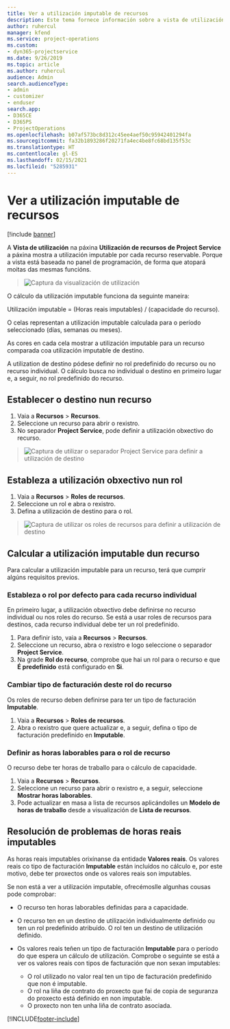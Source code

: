 ```yaml
---
title: Ver a utilización imputable de recursos
description: Este tema fornece información sobre a vista de utilización de recursos.
author: ruhercul
manager: kfend
ms.service: project-operations
ms.custom:
- dyn365-projectservice
ms.date: 9/26/2019
ms.topic: article
ms.author: ruhercul
audience: Admin
search.audienceType:
- admin
- customizer
- enduser
search.app:
- D365CE
- D365PS
- ProjectOperations
ms.openlocfilehash: b07af573bc8d312c45ee4aef50c95942401294fa
ms.sourcegitcommit: fa32b1893286f20271fa4ec4be8fc68bd135f53c
ms.translationtype: HT
ms.contentlocale: gl-ES
ms.lasthandoff: 02/15/2021
ms.locfileid: "5285931"
---
```

# <a name="view-chargeable-utilization-for-resources"></a>Ver a utilización imputable de recursos

[!include [banner](../includes/psa-now-project-operations.md)]
 
A **Vista de utilización** na páxina **Utilización de recursos de Project Service** a páxina mostra a utilización imputable por cada recurso reservable. Porque a vista está baseada no panel de programación, de forma que atopará moitas das mesmas funcións.

> ![Captura da visualización de utilización](media/FAQ-utilization-1.png)
 

O cálculo da utilización imputable funciona da seguinte maneira:

   Utilización imputable = (Horas reais imputables) / (capacidade do recurso).

O celas representan a utilización imputable calculada para o período seleccionado (días, semanas ou meses).

As cores en cada cela mostrar a utilización imputable para un recurso comparada coa utilización imputable de destino. 

A utilization de destino pódese definir no rol predefinido do recurso ou no recurso individual. O cálculo busca no individual o destino en primeiro lugar e, a seguir, no rol predefinido do recurso.

## <a name="set-target-on-a-resource"></a>Establecer o destino nun recurso

1. Vaia a **Recursos** \> **Recursos**. 
2. Seleccione un recurso para abrir o rexistro. 
3. No separador **Project Service**, pode definir a utilización obxectivo do recurso.

> ![Captura de utilizar o separador Project Service para definir a utilización de destino](media/FAQ-utilization-2.png)
 
## <a name="set-target-utilization-on-a-role"></a>Estableza a utilización obxectivo nun rol

1. Vaia a **Recursos** \> **Roles de recursos**. 
2. Seleccione un rol e abra o rexistro. 
3. Defina a utilización de destino para o rol.

> ![Captura de utilizar os roles de recursos para definir a utilización de destino](media/FAQ-utilization-3.png)
 
## <a name="calculate-chargeable-utilization-for-a-resource"></a>Calcular a utilización imputable dun recurso

Para calcular a utilización imputable para un recurso, terá que cumprir algúns requisitos previos. 

### <a name="set-default-role-for-individual-resource"></a>Estableza o rol por defecto para cada recurso individual

En primeiro lugar, a utilización obxectivo debe definirse no recurso individual ou nos roles do recurso. Se está a usar roles de recursos para destinos, cada recurso individual debe ter un rol predefinido. 

1. Para definir isto, vaia a **Recursos** \> **Recursos**. 
2. Seleccione un recurso, abra o rexistro e logo seleccione o separador **Project Service**. 
3. Na grade **Rol do recurso**, comprobe que hai un rol para o recurso e que **É predefinido** está configurado en **Si**.
 
### <a name="change-billing-type-for-resource-role"></a>Cambiar tipo de facturación deste rol do recurso

Os roles de recurso deben definirse para ter un tipo de facturación **Imputable**. 

1. Vaia a **Recursos** \> **Roles de recursos**. 
2. Abra o rexistro que quere actualizar e, a seguir, defina o tipo de facturación predefinido en **Imputable**.

### <a name="set-working-hours-for-resource-role"></a>Definir as horas laborables para o rol de recurso
 
O recurso debe ter horas de traballo para o cálculo de capacidade. 

1. Vaia a **Recursos** \> **Recursos**. 
2. Seleccione un recurso para abrir o rexistro e, a seguir, seleccione **Mostrar horas laborables**. 
3. Pode actualizar en masa a lista de recursos aplicándolles un **Modelo de horas de traballo** desde a visualización de **Lista de recursos**.

## <a name="troubleshooting-chargeable-actual-hours"></a>Resolución de problemas de horas reais imputables

As horas reais imputables orixínanse da entidade **Valores reais**. Os valores reais co tipo de facturación **Imputable** están incluídos no cálculo e, por este motivo, debe ter proxectos onde os valores reais son imputables.

Se non está a ver a utilización imputable, ofrecémoslle algunhas cousas pode comprobar:

- O recurso ten horas laborables definidas para a capacidade.
- O recurso ten en un destino de utilización individualmente definido ou ten un rol predefinido atribuído. O rol ten un destino de utilización definido.
- Os valores reais teñen un tipo de facturación **Imputable** para o período do que espera un cálculo de utilización. Comprobe o seguinte se está a ver os valores reais con tipos de facturación que non sexan imputables:

  - O rol utilizado no valor real ten un tipo de facturación predefinido que non é imputable.
  - O rol na liña de contrato do proxecto que fai de copia de seguranza do proxecto está definido en non imputable.
  - O proxecto non ten unha liña de contrato asociada.



[!INCLUDE[footer-include](../includes/footer-banner.md)]